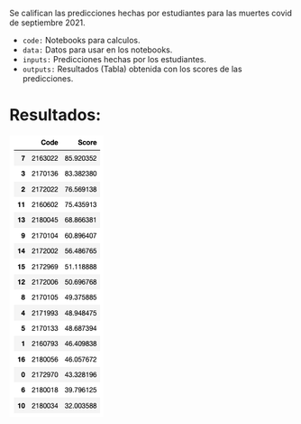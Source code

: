 Se califican las predicciones hechas por estudiantes para las muertes covid de septiembre 2021.

* ``code:`` Notebooks para calculos.
* ``data:`` Datos para usar en los notebooks.
* ``inputs:`` Predicciones hechas por los estudiantes.
* ``outputs:`` Resultados (Tabla) obtenida con los scores de las predicciones.

# Resultados:

![](./outputs/IMG_scores.png)